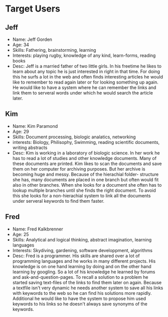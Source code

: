 # Target Users
## Jeff
- Name: 		Jeff Gorden
- Age: 			34
- Skills:		Fathering, brainstorming, learning
- Interests:	playing rugby, knowledge of any kind, learn-forms, reading books
- Desc:			Jeff is a married father of two little girls. In his freetime he likes to learn about any topic he is just interested in right in that time.
		For doing this he surfs a lot in the web and often finds interesting articles he would like to remember to read again later or for looking something up again.
		He would like to have a system where he can remember the links and link them to serveral words under which he would search the article later.
		
## Kim
- Name: 		Kim Paramond
- Age: 			29
- Skills:		Document processing, biologic analatics, networking
- interests:	Biology, Philisophy, Swimming, reading scientific documents, writing abstracts
- Desc:			Kim is working in a laboratory of biologic science. In her work he has to read a lot of studies and other knowledge documents. Many of these documents are printed.
		Kim likes to scan the documents and save them on her computer for archiving purposes. But her archive is becoming huge and messy. Because of the hierachial folder-
		structure she has, many documents are placed in one branch but often would fit also in other branches. When she looks for a document she often has to lookup multiple
		branches until she finds the right document. To avoid this she looks for a non-hierachial system to link all the documents under serveral keywords to find them faster.
		
## Fred
- Name: 		Fred Kalkbrenner
- Age: 			25
- Skills:		Analytical and logical thinking, abstract imagination, learning languages
- Interests:	Skydiving, gardening, software developpment, algorithms
- Desc:	Fred is a programmer. His skills are shared over a lot of programming languages and he works in many different projects. His knowledge is on one hand learning by doing
		and on the other hand learning by googling. So a lot of his knowledge he learned by forums and ask-and-question-pages. To recall a solution to a problem he started saving
		text-files of the links to find them later on again. Because a textfile isn't very dynamic he needs another system to save all his links with keywords to the web so he can find his solutions more rapidly. Additional he would like to have the system to propose him used keywords to his links so he doesn't always save synonyms of the keywords.